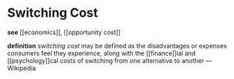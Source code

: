 # Switching Cost

**see** [[economics]], [[opportunity cost]]

**definition** _switching cost_ may be defined as the disadvantages or expenses consumers feel they experience, along with the [[finance]]ial and [[psychology]]cal costs of switching from one alternative to another &mdash; Wikipedia

